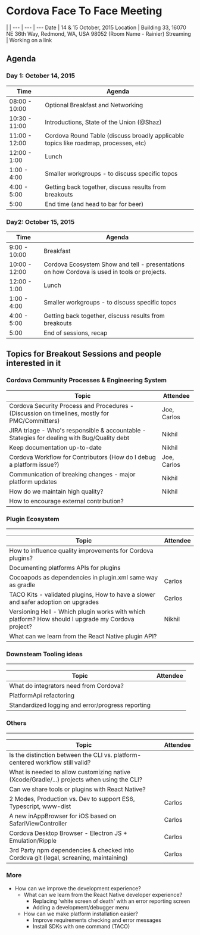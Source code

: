 # Cordova Face To Face Meeting

 | |
--- | --- | ---
Date | 14 & 15 October, 2015
Location | Building 33, 16070 NE 36th Way, Redmond, WA, USA 98052 (Room Name - Rainier)
Streaming | Working on a link


## Agenda

### Day 1: October 14, 2015

Time | Agenda
-----|-----
08:00 - 10:00 | Optional Breakfast and Networking
10:30 - 11:00 | Introductions, State of the Union (@Shaz)
11:00 - 12:00 | Cordova Round Table (discuss broadly applicable topics like roadmap, processes, etc)
12:00 - 1:00  | Lunch
 1:00 - 4:00  | Smaller workgroups - to discuss specific topcs
 4:00 - 5:00  | Getting back together, discuss results from breakouts
5:00 |  End time (and head to bar for beer)

### Day2: October 15, 2015

Time | Agenda
-----|-----
 9:00 - 10:00 | Breakfast
10:00 - 12:00 | Cordova Ecosystem Show and tell - presentations on how Cordova is used in tools or projects. 
12:00 - 1:00  | Lunch
 1:00 - 4:00  | Smaller workgroups - to discuss specific topcs
 4:00 - 5:00  | Getting back together, discuss results from breakouts
 5:00         | End of sessions, recap


## Topics for Breakout Sessions and people interested in it
### Cordova Community Processes & Engineering System
Topic | Attendee
------|------
Cordova Security Process and Procedures - (Discussion on timelines, mostly for PMC/Committers) | Joe, Carlos
JIRA triage - Who's responsible & accountable - Stategies for dealing with Bug/Quality debt  | Nikhil 
Keep documentation up-to-date | Nikhil
Cordova Workflow for Contributors (How do I debug a platform issue?) | Joe, Carlos
Communication of breaking changes - major platform updates | Nikhil
How do we maintain high quality? | Nikhil
How to encourage external contribution? |


### Plugin Ecosystem
-----------------
Topic | Attendee
------|------
How to influence quality improvements for Cordova plugins? |
Documenting platforms APIs for plugins |
Cocoapods as dependencies in plugin.xml same way as gradle | Carlos
TACO Kits - validated plugins, How to have a slower and safer adoption on upgrades | Carlos
Versioning Hell - Which plugin works with which platform? How should I upgrade my Cordova project? | Nikhil
What can we learn from the React Native plugin API? |


### Downsteam Tooling ideas
-----------------
Topic | Attendee
------|------
What do integrators need from Cordova? |
PlatformApi refactoring |
Standardized logging and error/progress reporting |

### Others
-----------------
Topic | Attendee
------|------
Is the distinction between the CLI vs. platform-centered workflow still valid? |
What is needed to allow customizing native (Xcode/Gradle/...) projects when using the CLI? |
Can we share tools or plugins with React Native? |
2 Modes, Production vs. Dev to support ES6, Typescript, www-dist | Carlos
A new inAppBrowser for iOS based on SafariViewController | Carlos
Cordova Desktop Browser - Electron JS + Emulation/Ripple | Carlos
3rd Party npm dependencies  & checked into Cordova git (legal, screaning, maintaining) | Carlos

### More
- How can we improve the development experience?
  - What can we learn from the React Native developer experience?
    - Replacing 'white screen of death' with an error reporting screen
    - Adding a development/debugger menu
  - How can we make platform installation easier?
    - Improve requirements checking and error messages
    - Install SDKs with one command (TACO)
